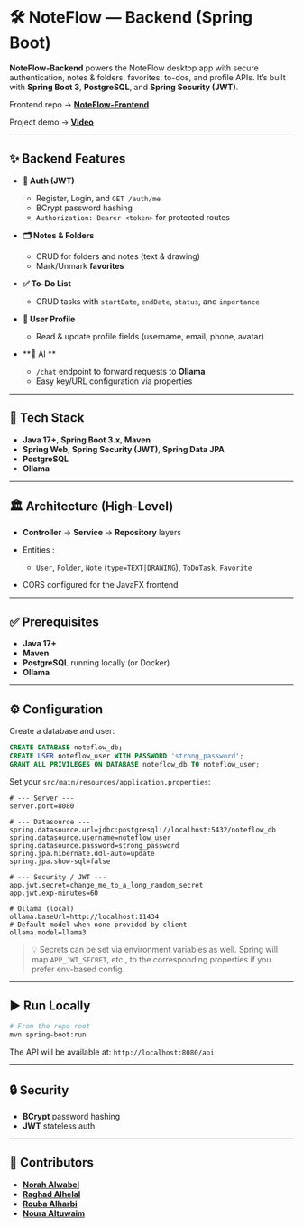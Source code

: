 
# 🛠️ NoteFlow — Backend (Spring Boot)

**NoteFlow-Backend** powers the NoteFlow desktop app with secure authentication, notes & folders, favorites, to-dos, and profile APIs. It’s built with **Spring Boot 3**, **PostgreSQL**, and **Spring Security (JWT)**.

Frontend repo → **[NoteFlow-Frontend](https://github.com/Norahmw21/NoteFlow-Frontend)**

Project demo → **[Video](https://www.canva.com/design/DAGxK9Peo_E/NWPbT8BwOSOVT2sMx37KWQ/watch?utm_content=DAGxK9Peo_E&utm_campaign=designshare&utm_medium=link2&utm_source=uniquelinks&utlId=h3287cf69b3)**

---

## ✨ Backend Features

* **🔐 Auth (JWT)**

  * Register, Login, and `GET /auth/me`
  * BCrypt password hashing
  * `Authorization: Bearer <token>` for protected routes

* **🗂 Notes & Folders**

  * CRUD for folders and notes (text & drawing)
  * Mark/Unmark **favorites**

* **✅ To-Do List**

  * CRUD tasks with `startDate`, `endDate`, `status`, and `importance`

* **👤 User Profile**

  * Read & update profile fields (username, email, phone, avatar)

* **🤖 AI **

  *  `/chat` endpoint to forward requests to **Ollama** 
  * Easy key/URL configuration via properties

---

## 🧰 Tech Stack

* **Java 17+**, **Spring Boot 3.x**, **Maven**
* **Spring Web**, **Spring Security (JWT)**, **Spring Data JPA**
* **PostgreSQL**
*  **Ollama**

---

## 🏛 Architecture (High-Level)

* **Controller** → **Service** → **Repository** layers
* Entities :

  * `User`, `Folder`, `Note` (`type=TEXT|DRAWING`), `ToDoTask`, `Favorite`
* CORS configured for the JavaFX frontend

---


## ✅ Prerequisites

* **Java 17+**
* **Maven**
* **PostgreSQL** running locally (or Docker)
*  **Ollama**

---

## ⚙️ Configuration

Create a database and user:

```sql
CREATE DATABASE noteflow_db;
CREATE USER noteflow_user WITH PASSWORD 'strong_password';
GRANT ALL PRIVILEGES ON DATABASE noteflow_db TO noteflow_user;
```

Set your `src/main/resources/application.properties`:

```properties
# --- Server ---
server.port=8080

# --- Datasource ---
spring.datasource.url=jdbc:postgresql://localhost:5432/noteflow_db
spring.datasource.username=noteflow_user
spring.datasource.password=strong_password
spring.jpa.hibernate.ddl-auto=update
spring.jpa.show-sql=false

# --- Security / JWT ---
app.jwt.secret=change_me_to_a_long_random_secret
app.jwt.exp-minutes=60

# Ollama (local)
ollama.baseUrl=http://localhost:11434
# Default model when none provided by client
ollama.model=llama3

```

> 💡 Secrets can be set via environment variables as well. Spring will map
> `APP_JWT_SECRET`, etc., to the corresponding properties if you prefer env-based config.

---

## ▶️ Run Locally

```bash
# From the repo root
mvn spring-boot:run
```

The API will be available at: `http://localhost:8080/api`

---

## 🔒 Security

* **BCrypt** password hashing
* **JWT** stateless auth

---

## 🤝 Contributors

* **[Norah Alwabel](https://github.com/Norahmw21)**
* **[Raghad Alhelal](https://github.com/Raghadlh)**
* **[Rouba Alharbi](https://github.com/Rubabdran)**
* **[Noura Altuwaim](https://github.com/tunourah)**
